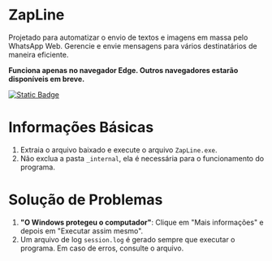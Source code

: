 # ZapLine
Projetado para automatizar o envio de textos e imagens em massa pelo WhatsApp Web. Gerencie e envie mensagens para vários destinatários de maneira eficiente.

**Funciona apenas no navegador Edge. Outros navegadores estarão disponíveis em breve.**
 
[![Static Badge](https://img.shields.io/badge/Baixe%20a%20versão%20mais%20recente-v1.0.6-blue)](https://github.com/akilaoncloud/ZapLine/releases/download/v1.0.6/ZapLine-win64-v1.0.6.zip)

# Informações Básicas
1. Extraia o arquivo baixado e execute o arquivo `ZapLine.exe`.
2. Não exclua a pasta `_internal`, ela é necessária para o funcionamento do programa.

# Solução de Problemas
1. **"O Windows protegeu o computador"**: Clique em "Mais informações" e depois em "Executar assim mesmo".
2. Um arquivo de log `session.log` é gerado sempre que executar o programa. Em caso de erros, consulte o arquivo.
